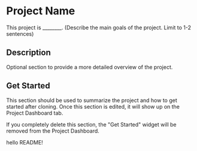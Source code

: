 # Project Name
This project is ________. (Describe the main goals of the project. Limit to 1-2 sentences)

## Description
Optional section to provide a more detailed overview of the project.

## Get Started
This section should be used to summarize the project and how to get started after cloning. Once this section 
is edited, it will show up on the Project Dashboard tab. 

If you completely delete this section, the "Get Started" widget will be removed from the Project Dashboard.

hello README!


